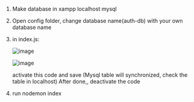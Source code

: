 1. Make database in xampp localhost mysql
2. Open config folder, change database name(auth-db) with your own database name
3. in index.js:

    <!--  -->

   ![image](https://github.com/user-attachments/assets/d4f5aac5-b2b5-439c-9bf6-486b68d4e3c6)

   <!--  -->

   ![image](https://github.com/user-attachments/assets/869dbfcb-ea0b-4cd5-88fb-9b3374860d8e)

   <!--  -->

   activate this code and save (Mysql table will synchronized, check the table in localhost)
   After done,, deactivate the code

4. run nodemon index
